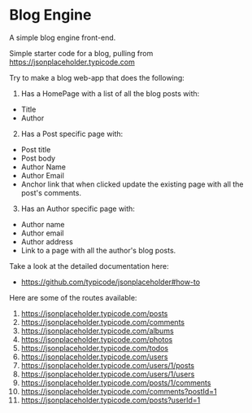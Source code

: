 # Blog Engine

A simple blog engine front-end.

Simple starter code for a blog, pulling from <https://jsonplaceholder.typicode.com>

Try to make a blog web-app that does the following:

1. Has a HomePage with a list of all the blog posts with:
  - Title
  - Author

2. Has a Post specific page with:
  - Post title
  - Post body
  - Author Name
  - Author Email
  - Anchor link that when clicked update the existing page with all the post's comments.

3. Has an Author specific page with: 
  - Author name
  - Author email
  - Author address
  - Link to a page with all the author's blog posts.

Take a look at the detailed documentation here:
  - <https://github.com/typicode/jsonplaceholder#how-to>

Here are some of the routes available:

  1. https://jsonplaceholder.typicode.com/posts
  1. https://jsonplaceholder.typicode.com/comments
  1. https://jsonplaceholder.typicode.com/albums
  1. https://jsonplaceholder.typicode.com/photos
  1. https://jsonplaceholder.typicode.com/todos
  1. https://jsonplaceholder.typicode.com/users
  1. https://jsonplaceholder.typicode.com/users/1/posts 
  1. https://jsonplaceholder.typicode.com/users/1/users
  1. https://jsonplaceholder.typicode.com/posts/1/comments
  1. https://jsonplaceholder.typicode.com/comments?postId=1
  1. https://jsonplaceholder.typicode.com/posts?userId=1
